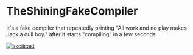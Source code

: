 # TheShiningFakeCompiler
It's a fake compiler that repeatedly printing "All work and no play makes Jack a dull boy." after it starts "compiling" in a few seconds.

[![asciicast](https://asciinema.org/a/243134.svg)](https://asciinema.org/a/243134)
